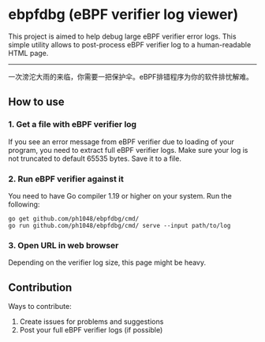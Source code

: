 # ebpfdbg (eBPF verifier log viewer)
This project is aimed to help debug large eBPF verifier error logs.
This simple utility allows to post-process eBPF verifier log to a human-readable HTML page.

---

一次滂沱大雨的来临，你需要一把保护伞。eBPF排错程序为你的软件排忧解难。

## How to use
### 1. Get a file with eBPF verifier log
If you see an error message from eBPF verifier due to loading of your program, you need to extract full eBPF verifier logs.
Make sure your log is not truncated to default 65535 bytes. Save it to a file.
### 2. Run eBPF verifier against it
You need to have Go compiler 1.19 or higher on your system.
Run the following:

```
go get github.com/ph1048/ebpfdbg/cmd/
go run github.com/ph1048/ebpfdbg/cmd/ serve --input path/to/log
```
### 3. Open URL in web browser
Depending on the verifier log size, this page might be heavy.

## Contribution
Ways to contribute:
1. Create issues for problems and suggestions
2. Post your full eBPF verifier logs (if possible)

